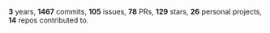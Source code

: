 **3** years, **1467** commits, **105** issues, **78** PRs, **129** stars, **26** personal projects, **14** repos contributed to.
